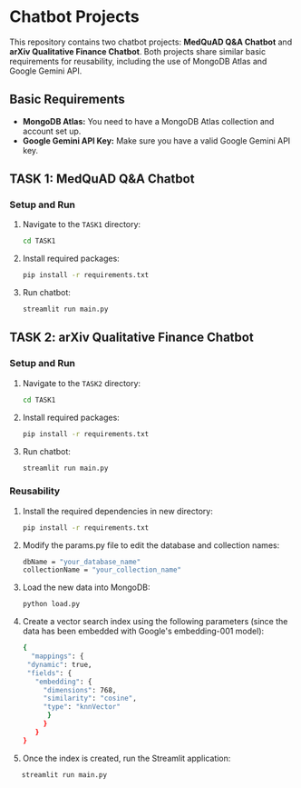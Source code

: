 # Chatbot Projects

This repository contains two chatbot projects: **MedQuAD Q&A Chatbot** and **arXiv Qualitative Finance Chatbot**. Both projects share similar basic requirements for reusability, including the use of MongoDB Atlas and Google Gemini API.

## Basic Requirements
- **MongoDB Atlas:** You need to have a MongoDB Atlas collection and account set up.
- **Google Gemini API Key:** Make sure you have a valid Google Gemini API key.

## TASK 1: MedQuAD Q&A Chatbot

### Setup and Run
1. Navigate to the `TASK1` directory:
   ```bash
   cd TASK1
2. Install required packages:
   ```bash
   pip install -r requirements.txt
2. Run chatbot:
   ```bash
   streamlit run main.py

## TASK 2: arXiv Qualitative Finance Chatbot

### Setup and Run
1. Navigate to the `TASK2` directory:
   ```bash
   cd TASK1
2. Install required packages:
   ```bash
   pip install -r requirements.txt
2. Run chatbot:
   ```bash
   streamlit run main.py
### Reusability
1. Install the required dependencies in new directory:
   ```bash
   pip install -r requirements.txt
2. Modify the params.py file to edit the database and collection names:
   ```bash
   dbName = "your_database_name"
   collectionName = "your_collection_name"
3. Load the new data into MongoDB:
   ```bash
   python load.py
4. Create a vector search index using the following parameters (since the data has been embedded with Google's embedding-001 model):
   ```bash
   {
     "mappings": {
    "dynamic": true,
    "fields": {
      "embedding": {
        "dimensions": 768,
        "similarity": "cosine",
        "type": "knnVector"
         }
        }
      }
   }
5. Once the index is created, run the Streamlit application:
```bash
   streamlit run main.py


